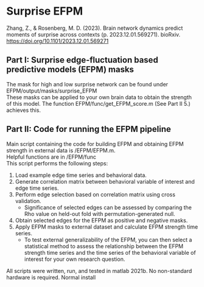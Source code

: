 # Surprise EFPM
Zhang, Z., & Rosenberg, M. D. (2023). Brain network dynamics predict moments of surprise across contexts (p. 2023.12.01.569271). bioRxiv. https://doi.org/10.1101/2023.12.01.569271

## Part I: Surprise edge-fluctuation based predictive models (EFPM) masks
The mask for high and low surprise network can be found under EFPM/output/masks/surprise_EFPM <br> These masks can be applied to your own brain data to obtain the strength of this model. The function EFPM/func/get_EFPM_score.m (See Part II 5.) achieves this.

## Part II: Code for running the EFPM pipeline
Main script containing the code for building EFPM and obtaining EFPM strength in external data is /EFPM/EFPM.m. <br>
Helpful functions are in /EFPM/func <br>
This script performs the following steps:
1. Load example edge time series and behavioral data.
2. Generate correlation matrix between behavioral variable of interest and edge time series.
3. Perform edge selection based on correlation matrix using cross validation.
   - Significance of selected edges can be assessed by comparing the Rho value on held-out fold with permutation-generated null.
4. Obtain selected edges for the EFPM as positive and negative masks.
5. Apply EFPM masks to external dataset and calculate EFPM strength time series.
   - To test external generalizability of the EFPM, you can then select a statistical method to assess the relationship between the EFPM strength time series and the time series of the behavioral variable of interest for your own research question.
  

All scripts were written, run, and tested in matlab 2021b. No non-standard hardware is required. Normal install
